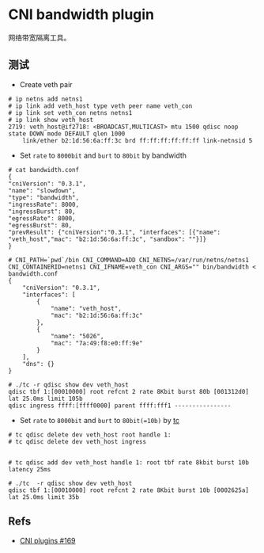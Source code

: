 # CNI bandwidth plugin

网络带宽隔离工具。

## 测试

* Create veth pair

```
# ip netns add netns1
# ip link add veth_host type veth peer name veth_con
# ip link set veth_con netns netns1
# ip link show veth_host
2719: veth_host@if2718: <BROADCAST,MULTICAST> mtu 1500 qdisc noop state DOWN mode DEFAULT qlen 1000
    link/ether b2:1d:56:6a:ff:3c brd ff:ff:ff:ff:ff:ff link-netnsid 5
```

* Set `rate` to `8000bit` and `burt` to `80bit` by bandwidth

```
# cat bandwidth.conf 
{
"cniVersion": "0.3.1",
"name": "slowdown",
"type": "bandwidth",
"ingressRate": 8000,
"ingressBurst": 80,
"egressRate": 8000,
"egressBurst": 80,
"prevResult": {"cniVersion":"0.3.1", "interfaces": [{"name": "veth_host","mac": "b2:1d:56:6a:ff:3c", "sandbox": ""}]}
}

# CNI_PATH=`pwd`/bin CNI_COMMAND=ADD CNI_NETNS=/var/run/netns/netns1 CNI_CONTAINERID=netns1 CNI_IFNAME=veth_con CNI_ARGS="" bin/bandwidth < bandwidth.conf
{
    "cniVersion": "0.3.1",
    "interfaces": [
        {
            "name": "veth_host",
            "mac": "b2:1d:56:6a:ff:3c"
        },
        {
            "name": "5026",
            "mac": "7a:49:f8:e0:ff:9e"
        }
    ],
    "dns": {}
}

# ./tc -r qdisc show dev veth_host
qdisc tbf 1:[00010000] root refcnt 2 rate 8Kbit burst 80b [001312d0] lat 25.0ms limit 105b 
qdisc ingress ffff:[ffff0000] parent ffff:fff1 ---------------- 
```

* Set `rate` to `8000bit` and `burt` to `80bit(=10b)` by [tc](http://man7.org/linux/man-pages/man8/tc-tbf.8.html#SYNOPSIS)

```
# tc qdisc delete dev veth_host root handle 1:
# tc qdisc delete dev veth_host ingress


# tc qdisc add dev veth_host handle 1: root tbf rate 8kbit burst 10b latency 25ms

# ./tc  -r qdisc show dev veth_host                                                 
qdisc tbf 1:[00010000] root refcnt 2 rate 8Kbit burst 10b [0002625a] lat 25.0ms limit 35b
```

## Refs

* [CNI plugins #169](https://github.com/containernetworking/plugins/pull/169)